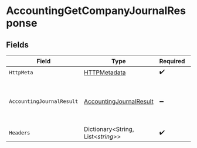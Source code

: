 # AccountingGetCompanyJournalResponse


## Fields

| Field                                                                         | Type                                                                          | Required                                                                      | Description                                                                   |
| ----------------------------------------------------------------------------- | ----------------------------------------------------------------------------- | ----------------------------------------------------------------------------- | ----------------------------------------------------------------------------- |
| `HttpMeta`                                                                    | [HTTPMetadata](../../Models/Components/HTTPMetadata.md)                       | :heavy_check_mark:                                                            | N/A                                                                           |
| `AccountingJournalResult`                                                     | [AccountingJournalResult](../../Models/Components/AccountingJournalResult.md) | :heavy_minus_sign:                                                            | The journal with the given identifier was retrieved.                          |
| `Headers`                                                                     | Dictionary<String, List<*string*>>                                            | :heavy_check_mark:                                                            | N/A                                                                           |